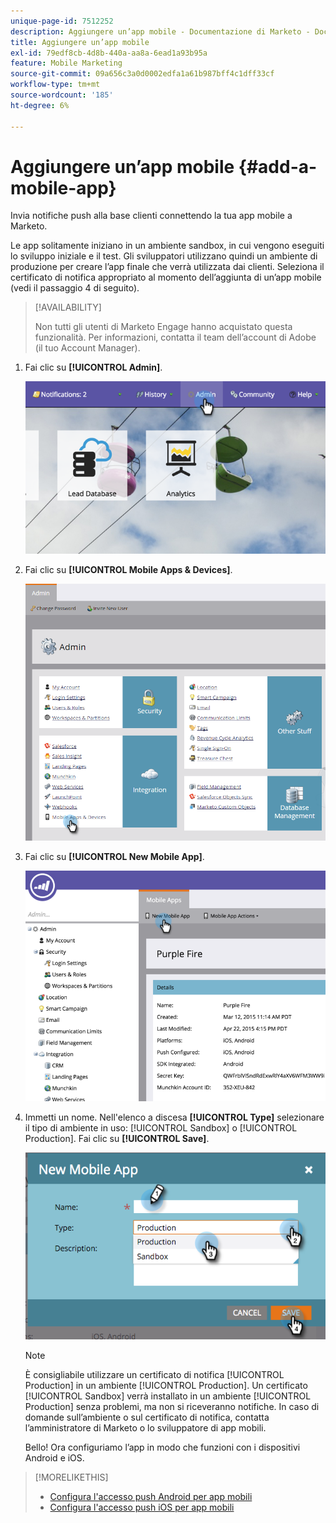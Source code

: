 ```yaml
---
unique-page-id: 7512252
description: Aggiungere un’app mobile - Documentazione di Marketo - Documentazione del prodotto
title: Aggiungere un’app mobile
exl-id: 79edf8cb-4d8b-440a-aa8a-6ead1a93b95a
feature: Mobile Marketing
source-git-commit: 09a656c3a0d0002edfa1a61b987bff4c1dff33cf
workflow-type: tm+mt
source-wordcount: '185'
ht-degree: 6%

---
```


# Aggiungere un’app mobile {#add-a-mobile-app}

Invia notifiche push alla base clienti connettendo la tua app mobile a Marketo.

Le app solitamente iniziano in un ambiente sandbox, in cui vengono eseguiti lo sviluppo iniziale e il test. Gli sviluppatori utilizzano quindi un ambiente di produzione per creare l’app finale che verrà utilizzata dai clienti. Seleziona il certificato di notifica appropriato al momento dell’aggiunta di un’app mobile (vedi il passaggio 4 di seguito).

>[!AVAILABILITY]
>
>
>Non tutti gli utenti di Marketo Engage hanno acquistato questa funzionalità. Per informazioni, contatta il team dell’account di Adobe (il tuo Account Manager).

1. Fai clic su **[!UICONTROL Admin]**.

   ![](assets/image2015-4-22-16-3a12-3a32.png)

1. Fai clic su **[!UICONTROL Mobile Apps & Devices]**.

   ![](assets/image2016-1-12-15-3a42-3a30.png)

1. Fai clic su **[!UICONTROL New Mobile App]**.

   ![](assets/image2015-4-22-16-3a17-3a15.png)

1. Immetti un nome. Nell&#39;elenco a discesa **[!UICONTROL Type]** selezionare il tipo di ambiente in uso: [!UICONTROL Sandbox] o [!UICONTROL Production]. Fai clic su **[!UICONTROL Save]**.

   ![](assets/image2015-11-18-15-3a52-3a15.png)

   >[!NOTE]
   >
   >È consigliabile utilizzare un certificato di notifica [!UICONTROL Production] in un ambiente [!UICONTROL Production]. Un certificato [!UICONTROL Sandbox] verrà installato in un ambiente [!UICONTROL Production] senza problemi, ma non si riceveranno notifiche. In caso di domande sull’ambiente o sul certificato di notifica, contatta l’amministratore di Marketo o lo sviluppatore di app mobili.

   Bello! Ora configuriamo l’app in modo che funzioni con i dispositivi Android e iOS.

>[!MORELIKETHIS]
>
>* [Configura l&#39;accesso push Android per app mobili](/help/marketo/product-docs/mobile-marketing/admin/configure-mobile-app-android-push-access.md)
>* [Configura l&#39;accesso push iOS per app mobili](/help/marketo/product-docs/mobile-marketing/admin/configure-mobile-app-ios-push-access.md)
